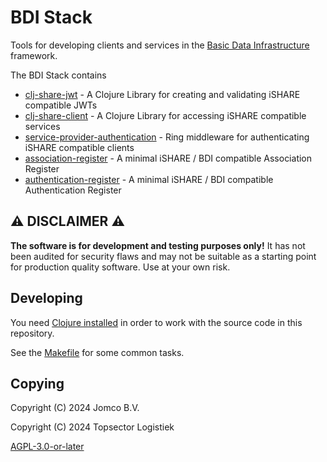<!--
SPDX-FileCopyrightText: 2024 Jomco B.V.
SPDX-FileCopyrightText: 2024 Topsector Logistiek
SPDX-FileContributor: Joost Diepenmaat <joost@jomco.nl>
SPDX-FileContributor: Remco van 't Veer <remco@jomco.nl>

SPDX-License-Identifier: AGPL-3.0-or-later
-->

# BDI Stack

Tools for developing clients and services in the [Basic Data
Infrastructure](https://bdinetwork.org/) framework.

The BDI Stack contains

- [clj-share-jwt](./clj-ishare-jwt) - A Clojure Library for creating and validating iSHARE compatible JWTs
- [clj-share-client](./clj-ishare-client) - A Clojure Library for accessing iSHARE compatible services
- [service-provider-authentication](./service-provider-authentication) - Ring middleware for authenticating iSHARE compatible clients
- [association-register](./association-register) - A minimal iSHARE / BDI compatible Association Register
- [authentication-register](./authentication-register) - A minimal iSHARE / BDI compatible Authentication Register

## ⚠ DISCLAIMER ⚠

**The software is for development and testing purposes only!**  It has
not been audited for security flaws and may not be suitable as a
starting point for production quality software.  Use at your own risk.

## Developing

You need [Clojure
installed](https://clojure.org/guides/install_clojure) in order to
work with the source code in this repository.

See the [Makefile](./Makefile) for some common tasks.

## Copying

Copyright (C) 2024 Jomco B.V.

Copyright (C) 2024 Topsector Logistiek

[AGPL-3.0-or-later](LICENSES/AGPL-3.0-or-later.txt)
